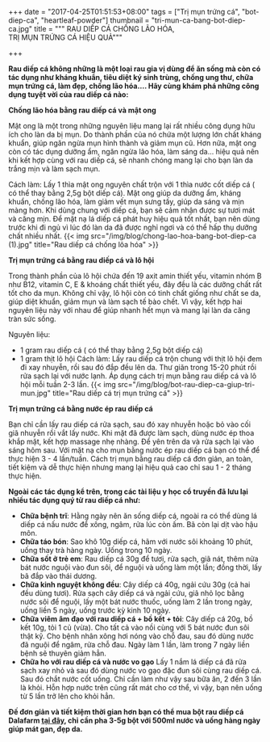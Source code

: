 +++
date = "2017-04-25T01:51:53+08:00"
tags = ["Trị mụn trứng cá", "bot-diep-ca", "heartleaf-powder"]
thumbnail = "tri-mun-ca-bang-bot-diep-ca.jpg"
title = """ RAU DIẾP CÁ CHỐNG LÃO HÓA,  
 TRỊ MỤN TRỨNG CÁ HIỆU QUẢ"""

+++

**Rau diếp cá không những là một loại rau gia vị dùng để ăn sống mà còn có tác dụng như kháng khuẩn, tiêu diệt ký sinh trùng, chống ung thư, chữa mụn trứng cá, làm đẹp, chống lão hóa…. Hãy cùng khám phá những công dụng tuyệt vời của rau diếp cá nào:**<!--more-->

**Chống lão hóa bằng rau diếp cá và mật ong**

Mật ong là một trong những nguyên liệu mang lại rất nhiều công dụng hữu ích cho làn da bị mụn. Do thành phần của nó chứa một lượng lớn chất kháng khuẩn, giúp ngăn ngừa mụn hình thành và giảm mụn cũ. Hơn nữa, mật ong còn có tác dụng dưỡng ẩm, ngăn ngừa lão hóa, làm sáng da… hiệu quả nên khi kết hợp cùng với rau diếp cá, sẽ nhanh chóng mang lại cho bạn làn da trắng mịn và làm sạch mụn.

Cách làm: Lấy 1 thìa mật ong nguyên chất trộn với 1 thìa nước cốt diếp cá ( có thể thay bằng 2,5g bột diếp cá). Mật ong giúp da dưỡng ẩm, kháng khuẩn, chống lão hóa, làm giảm vết mụn sưng tấy, giúp da sáng và mịn màng hơn. Khi dùng chung với diếp cá, bạn sẽ cảm nhận được sự tươi mát và căng mịn.
Để mặt nạ lá diếp cá phát huy hiệu quả tốt nhất, bạn nên dùng trước khi đi ngủ vì lúc đó làn da đã được nghỉ ngơi và có thể hấp thụ dưỡng chất nhiều nhất.
{{< img src="/img/blog/chong-lao-hoa-bang-bot-diep-ca (1).jpg" title="Rau diếp cá chống lõa hóa" >}} 

**Trị mụn trứng cá bằng rau diếp cá và lô hội**

Trong thành phần của lô hội chứa đến 19 axit amin thiết yếu, vitamin nhóm B như B12, vitamin C, E & khoáng chất thiết yếu, đây đều là các dưỡng chất rất tốt cho da mụn. Không chỉ vậy, lô hội còn có tinh chất giống như chất se da, giúp diệt khuẩn, giảm mụn và làm sạch tế bào chết. Vì vậy, kết hợp hai nguyên liệu này với nhau để giúp nhanh hết mụn và mang lại làn da căng tràn sức sống.

 Nguyên liệu:
 
- 1 gram rau diếp cá ( có thể thay bằng 2,5g bột diếp cá)
- 1 gram thịt lô hội 
Cách làm: Lấy rau diếp cá trộn chung với thịt lô hội đem đi xay nhuyễn, rồi sau đó đắp đều lên da. Thư giãn trong 15-20 phút rồi rửa sạch lại với nước lạnh. Áp dụng cách trị mụn bằng rau diếp cá và lô hội mỗi tuần 2-3 lần.
{{< img src="/img/blog/bot-rau-diep-ca-giup-tri-mun.jpg" title="Rau diếp cá trị mụn trứng cá" >}} 

**Trị mụn trứng cá bằng nước ép rau diếp cá**

Bạn chỉ cần lấy rau diếp cá rửa sạch, sau đó xay nhuyễn hoặc bỏ vào cối giã nhuyễn rồi vắt lấy nước. Khi mặt đã được làm sạch, dùng nước ép thoa khắp mặt, kết hợp massage nhẹ nhàng. Để yên trên da và rửa sạch lại vào sáng hôm sau. Với mặt nạ cho mụn bằng nước ép rau diếp cá bạn có thể để thực hiện 3 - 4 lần/tuần.
Cách trị mụn bằng rau diếp cá đơn giản, an toàn, tiết kiệm và dễ thực hiện nhưng mang lại hiệu quả cao chỉ sau 1 - 2 tháng thực hiện.

**Ngoài các tác dụng kể trên, trong các tài liệu y học cổ truyền đã lưu lại nhiều tác dụng quý từ rau diếp cá như:** 

- **Chữa bệnh trĩ**: Hằng ngày nên ăn sống diếp cá, ngoài ra có thể dùng lá diếp cá nấu nước để xông, ngâm, rửa lúc còn ấm. Bã còn lại dịt vào hậu môn.
- **Chữa táo bón**: Sao khô 10g diếp cá, hãm với nước sôi khoảng 10 phút, uống thay trà hàng ngày. Uống trong 10 ngày.
- **Chữa sốt ở trẻ em**: Rau diếp cá 30g để tươi, rửa sạch, giã nát, thêm nửa bát nước nguội vào đun sôi, để nguội và uống làm một lần; đồng thời, lấy bã đắp vào thái dương.
- **Chữa kinh nguyệt không đều**: Cây diếp cá 40g, ngải cứu 30g (cả hai đều dùng tươi). Rửa sạch cây diếp cá và ngải cứu, giã nhỏ lọc bằng nước sôi để nguội, lấy một bát nước thuốc, uống làm 2 lần trong ngày, uống liền 5 ngày, uống trước kỳ kinh 10 ngày.
- **Chữa viêm âm đạo với rau diếp cá + bồ kết + tỏi**: Cây diếp cá 20g, bồ kết 10g, tỏi 1 củ (vừa). Cho tất cả vào nồi cùng với 5 bát nước đun sôi thật kỹ. Cho bệnh nhân xông hơi nóng vào chỗ đau, sau đó dùng nước đã nguội để ngâm, rửa chỗ đau. Ngày làm 1 lần, làm trong 7 ngày liền bệnh sẽ thuyên giảm hẳn.
- **Chữa ho với rau diếp cá và nước vo gạo**
Lấy 1 nắm lá diếp cá đã rửa sạch xay nhỏ và sau đó dùng nước vo gạo đặc đun sôi cùng rau diếp cá. Sau đó chắt nước cốt uống.
Chỉ cần làm như vậy sau bữa ăn, 2 đến 3 lần là khỏi. Hỗn hợp nước trên cũng rất mát cho cơ thể, vì vậy, bạn nên uống từ 5 lần trở lên cho khỏi hẳn.

**Đế đơn giản và tiết kiệm thời gian hơn bạn có thể mua bột rau diếp cá Dalafarm [tại đây](/san-pham/bot-rau-diep-ca-100g/), chỉ cần pha 3-5g bột với 500ml nước và uống hàng ngày giúp mát gan, đẹp da.**


